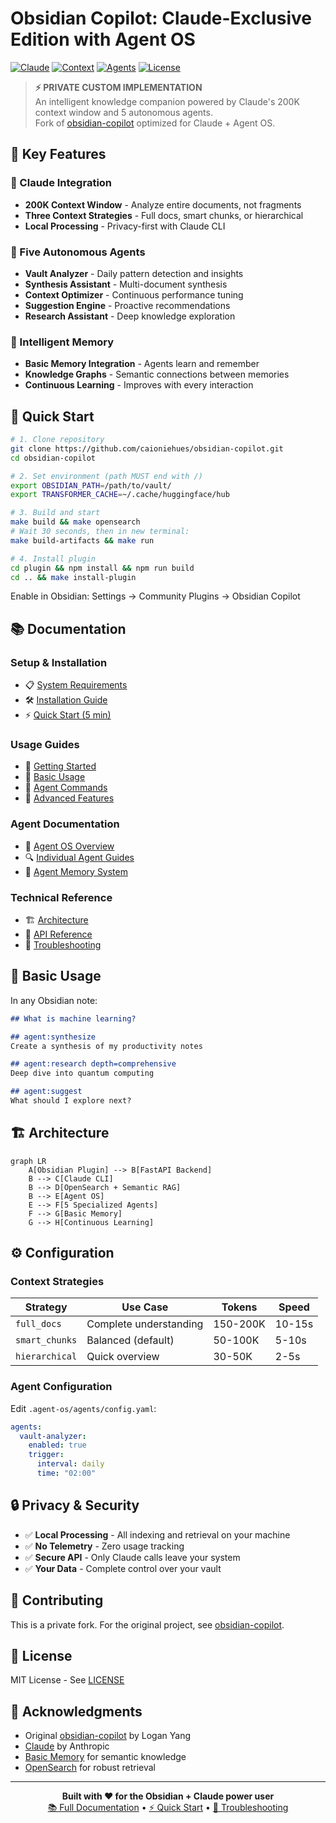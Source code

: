 # Obsidian Copilot: Claude-Exclusive Edition with Agent OS

[![Claude](https://img.shields.io/badge/Claude-Exclusive-blue)](https://claude.ai)
[![Context](https://img.shields.io/badge/Context-200K_tokens-green)](https://www.anthropic.com)
[![Agents](https://img.shields.io/badge/Agents-5_Autonomous-purple)](./docs/agents/overview.md)
[![License](https://img.shields.io/badge/License-MIT-yellow)](./LICENSE)

> **⚡ PRIVATE CUSTOM IMPLEMENTATION**  
> An intelligent knowledge companion powered by Claude's 200K context window and 5 autonomous agents.  
> Fork of [obsidian-copilot](https://github.com/logancyang/obsidian-copilot) optimized for Claude + Agent OS.

## 🌟 Key Features

### 🧠 Claude Integration
- **200K Context Window** - Analyze entire documents, not fragments
- **Three Context Strategies** - Full docs, smart chunks, or hierarchical
- **Local Processing** - Privacy-first with Claude CLI

### 🤖 Five Autonomous Agents
- **Vault Analyzer** - Daily pattern detection and insights
- **Synthesis Assistant** - Multi-document synthesis
- **Context Optimizer** - Continuous performance tuning
- **Suggestion Engine** - Proactive recommendations
- **Research Assistant** - Deep knowledge exploration

### 💾 Intelligent Memory
- **Basic Memory Integration** - Agents learn and remember
- **Knowledge Graphs** - Semantic connections between memories
- **Continuous Learning** - Improves with every interaction

## 🚀 Quick Start

```bash
# 1. Clone repository
git clone https://github.com/caioniehues/obsidian-copilot.git
cd obsidian-copilot

# 2. Set environment (path MUST end with /)
export OBSIDIAN_PATH=/path/to/vault/
export TRANSFORMER_CACHE=~/.cache/huggingface/hub

# 3. Build and start
make build && make opensearch
# Wait 30 seconds, then in new terminal:
make build-artifacts && make run

# 4. Install plugin
cd plugin && npm install && npm run build
cd .. && make install-plugin
```

Enable in Obsidian: Settings → Community Plugins → Obsidian Copilot

## 📚 Documentation

### Setup & Installation
- 📋 [System Requirements](./docs/setup/requirements.md)
- 🛠️ [Installation Guide](./docs/setup/installation.md)
- ⚡ [Quick Start (5 min)](./docs/setup/quick-start.md)

### Usage Guides
- 🚀 [Getting Started](./docs/usage/getting-started.md)
- 📖 [Basic Usage](./docs/usage/basic-usage.md)
- 🤖 [Agent Commands](./docs/usage/agent-commands.md)
- 🔬 [Advanced Features](./docs/usage/advanced.md)

### Agent Documentation
- 🧩 [Agent OS Overview](./docs/agents/overview.md)
- 🔍 [Individual Agent Guides](./docs/agents/)
- 🧠 [Agent Memory System](./docs/architecture/agent-memory.md)

### Technical Reference
- 🏗️ [Architecture](./docs/architecture/system-design.md)
- 📡 [API Reference](./docs/architecture/api-reference.md)
- 🔧 [Troubleshooting](./docs/troubleshooting/common-issues.md)

## 🎯 Basic Usage

In any Obsidian note:

```markdown
## What is machine learning?

## agent:synthesize
Create a synthesis of my productivity notes

## agent:research depth=comprehensive
Deep dive into quantum computing

## agent:suggest
What should I explore next?
```

## 🏗️ Architecture

```mermaid
graph LR
    A[Obsidian Plugin] --> B[FastAPI Backend]
    B --> C[Claude CLI]
    B --> D[OpenSearch + Semantic RAG]
    B --> E[Agent OS]
    E --> F[5 Specialized Agents]
    F --> G[Basic Memory]
    G --> H[Continuous Learning]
```

## ⚙️ Configuration

### Context Strategies

| Strategy | Use Case | Tokens | Speed |
|----------|----------|---------|-------|
| `full_docs` | Complete understanding | 150-200K | 10-15s |
| `smart_chunks` | Balanced (default) | 50-100K | 5-10s |
| `hierarchical` | Quick overview | 30-50K | 2-5s |

### Agent Configuration

Edit `.agent-os/agents/config.yaml`:

```yaml
agents:
  vault-analyzer:
    enabled: true
    trigger:
      interval: daily
      time: "02:00"
```

## 🔒 Privacy & Security

- ✅ **Local Processing** - All indexing and retrieval on your machine
- ✅ **No Telemetry** - Zero usage tracking
- ✅ **Secure API** - Only Claude calls leave your system
- ✅ **Your Data** - Complete control over your vault

## 🤝 Contributing

This is a private fork. For the original project, see [obsidian-copilot](https://github.com/logancyang/obsidian-copilot).

## 📄 License

MIT License - See [LICENSE](./LICENSE)

## 🙏 Acknowledgments

- Original [obsidian-copilot](https://github.com/logancyang/obsidian-copilot) by Logan Yang
- [Claude](https://claude.ai) by Anthropic
- [Basic Memory](https://github.com/waldzx/basic-memory) for semantic knowledge
- [OpenSearch](https://opensearch.org) for robust retrieval

---

<div align="center">
  <b>Built with ❤️ for the Obsidian + Claude power user</b>
  <br>
  <a href="./docs/README.md">📚 Full Documentation</a> • 
  <a href="./docs/setup/quick-start.md">⚡ Quick Start</a> • 
  <a href="./docs/troubleshooting/common-issues.md">🔧 Troubleshooting</a>
</div>